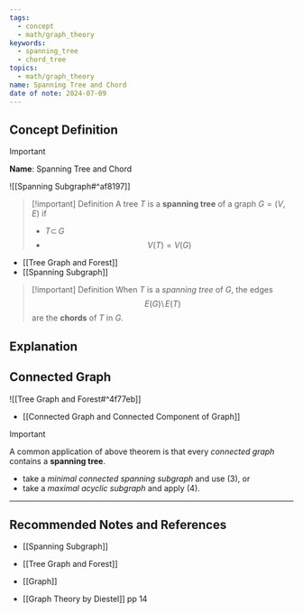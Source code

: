 ```yaml
---
tags:
  - concept
  - math/graph_theory
keywords:
  - spanning_tree
  - chord_tree
topics:
  - math/graph_theory
name: Spanning Tree and Chord
date of note: 2024-07-09
---
```


## Concept Definition

>[!important]
>**Name**: Spanning Tree and Chord



![[Spanning Subgraph#^af8197]]

>[!important] Definition
>A tree $T$ is a **spanning tree** of a graph $G=(V,E)$ if 
>- $T \subset\, G$
>- $$V(T) = V(G)$$

- [[Tree Graph and Forest]]
- [[Spanning Subgraph]]

>[!important] Definition
>When $T$ is a *spanning tree* of $G$, the edges $$E(G) \setminus\, E(T)$$ are the **chords** of $T$ in $G$.



## Explanation



## Connected Graph

![[Tree Graph and Forest#^4f77eb]]

- [[Connected Graph and Connected Component of Graph]]

>[!important] 
>A common application of above theorem is that every *connected graph* contains a **spanning tree**.
>- take a *minimal connected spanning subgraph* and use (3), or 
>- take a *maximal acyclic subgraph* and apply (4). 



-----------
##  Recommended Notes and References


- [[Spanning Subgraph]]
- [[Tree Graph and Forest]]
- [[Graph]]

- [[Graph Theory by Diestel]] pp 14